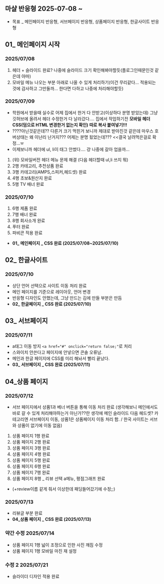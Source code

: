 ## 마샬 반응형 2025-07-08 ~
* 목표 _ 메인페이지 반응형, 서브페이지 반응형, 상품페이지 반응형, 한글사이트 반응형
## 01_ 메인페이지 시작
### 2025/07/08 
1. 헤더 + 슬라이드 완료? 나중에 슬라이드 크기 확인해봐야할듯(플로그인때문인것 같은데 아마)
2. 모바일 메뉴 나오는 부분 아래로 나올 수 있게 처리하기(이건 무리같다... 적용되는것에 감사하고 그만둘까... 한다면 다하고 나중에 처리해야할듯)
### 2025/07/09
* 학원에서 받을때 실수로 어제 집에서 한거 다 안받고(이상하다 분명 받았는데) 그냥 깃허브에 올려서 헤더 수정한거 다 날라갔다.... 집에서 작업하기전 **모바일 헤더 CSS(덤으로 HTML 변경한거 없는지 확인) 따로 복사 붙여넣기!!!**
* ????아닌것같은데?? 다른거 크기 먹힌거 보니까 제대로 받아진것 같은데 마우스 호버상태는 왜 이난리 난거지??? 어제는 분명 됬었는데??? <<결국 날려먹은걸로 확정...ㅠ
* 이제보니까 헤더에 ul, li이 태그 안썼다.... 걍 나중에 갈아 업을까...
1. (위) 모바일버전 헤더 메뉴 문제 해결 (다음 헤더할때 ul,li 쓰지 뭐)
2. 2행 카테고리, 추천상품 완료
3. 3행 카테고리(AMPS,스피커,헤드셋) 완료
4. 4행 초보&원산지 완료
5. 5행 TV 배너 완료
### 2025/07/10
1. 6행 제품 완료
2. 7행 배너 완료
3. 8행 회사소개 완료
4. 푸터 완료
5. 파비콘 적용 완료
* **01_ 메인페이지 _ CSS 완료 (2025/07/08~2025/07/10)**
## 02_ 한글사이트
### 2025/07/10
* 상단 언어 선택으로 사이트 이동 처리 완료
* 메인 페이지를 기준으로 레이아웃, 언어 변경
* 반응형 디자인도 안했는데, 그냥 만드는 김에 만들 부분은 만듬
* **02_ 한글페이지 _ CSS 완료 (2025/07/10)**
## 03_ 서브페이지
### 2025/07/11
* a태그 이동 방지 `<a href="#" onclick="return false;"`로 처리
* 스와이치 안쓴다고 페이지에 안넣으면 콘솔 오류남.
* 메인과 한글 페이지에 CSS를 미리 해놔서 빨리 끝났다.
* **03_ 서브페이지 _ CSS 완료 (2025/07/11)**
## 04_상품 페이지
### 2025/07/12
* 서브 페이지에서 상품1과 베너 버튼을 통해 이동 처리 완료 (생각해보니 메인에서도 바로 갈 수 있게 처리해야하는거 아닌가??란 생각에 메인 슬라이드 다음 헤드셋? 카테고리엔 서브페이지 이동, 상품1은 상품페이지 이동 처리 함. / 한국 사이트는 서브와 상품이 없기에 이동 없음)
1. 상품 페이지 1행 완료
2. 상품 페이지 2행 완료
3. 상품 페이지 3행 완료
4. 상품 페이지 4행 완료
5. 상품 페이지 5행 완료
6. 상품 페이지 6행 완료
7. 상품 페이지 7행 완료
8. 상품 페이지 8행 _ 리뷰 선택 a메뉴, 평점그래프 완료
* (+review이름 같게 줘서 이상한데 패딩들어갔기에 수정;;)
### 2025/07/13
* 리뷰글 부분 완료
* **04_상품 페이지 _ CSS 완료 (2025/07/13)**
### 약간 수정 2025/07/14
* 상품 페이지 1행 넓이 조정으로 인한 사진 깨짐 수정
* 상품 페이지 1행 모바일 마진 재 설정
### 수정 2 2025/07/21
* 슬라이더 디자인 적용 완료